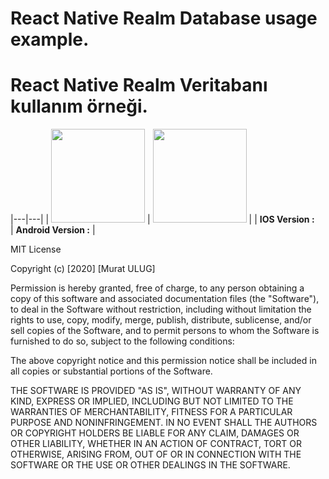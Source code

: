 
# React Native Realm Database usage example.

# React Native Realm Veritabanı kullanım örneği.


|---|---|
| <img src="https://github.com/muratti32/Realm-Example/blob/master/img/ios.gif" width="150" />  |  <img src="https://github.com/muratti32/Realm-Example/blob/master/img/android.gif" width="150" /> |
|  **IOS Version :** <br> | **Android Version :**   |


MIT License

Copyright (c) [2020] [Murat ULUG]

Permission is hereby granted, free of charge, to any person obtaining a copy
of this software and associated documentation files (the "Software"), to deal
in the Software without restriction, including without limitation the rights
to use, copy, modify, merge, publish, distribute, sublicense, and/or sell
copies of the Software, and to permit persons to whom the Software is
furnished to do so, subject to the following conditions:

The above copyright notice and this permission notice shall be included in all
copies or substantial portions of the Software.

THE SOFTWARE IS PROVIDED "AS IS", WITHOUT WARRANTY OF ANY KIND, EXPRESS OR
IMPLIED, INCLUDING BUT NOT LIMITED TO THE WARRANTIES OF MERCHANTABILITY,
FITNESS FOR A PARTICULAR PURPOSE AND NONINFRINGEMENT. IN NO EVENT SHALL THE
AUTHORS OR COPYRIGHT HOLDERS BE LIABLE FOR ANY CLAIM, DAMAGES OR OTHER
LIABILITY, WHETHER IN AN ACTION OF CONTRACT, TORT OR OTHERWISE, ARISING FROM,
OUT OF OR IN CONNECTION WITH THE SOFTWARE OR THE USE OR OTHER DEALINGS IN THE
SOFTWARE.